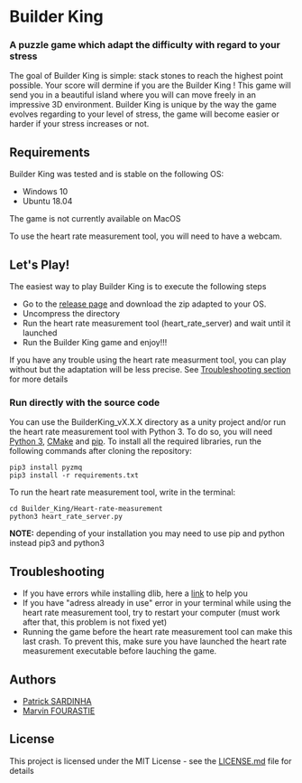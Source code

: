# Builder King

### A puzzle game which adapt the difficulty with regard to your stress
The goal of Builder King is simple: stack stones to reach the highest point possible. Your score will dermine if you are the Builder King ! This game will send you in a beautiful island where you will can move freely in an impressive 3D environment.
Builder King is unique by the way the game evolves regarding to your level of stress, the game will become easier or harder if your stress increases or not.

## Requirements
Builder King was tested and is stable on the following OS:
* Windows 10
* Ubuntu 18.04

The game is not currently available on MacOS

To use the heart rate measurement tool, you will need to have a webcam.

## Let's Play!
The easiest way to play Builder King is to execute the following steps
* Go to the [release page](https://github.com/fourastiemarvin/Builder_King/releases) and download the zip adapted to your OS.
* Uncompress the directory 
* Run the heart rate measurement tool (heart_rate_server) and wait until it launched 
* Run the Builder King game and enjoy!!!

If you have any trouble using the heart rate measurment tool, you can play without but the adaptation will be less precise. See [Troubleshooting section](https://github.com/fourastiemarvin/Builder_King#troubleshooting) for more details

### Run directly with the source code
You can use the BuilderKing_vX.X.X directory as a unity project and/or run the heart rate measurement tool with Python 3. To do so, you will need [Python 3](https://www.python.org/downloads/), [CMake](https://cmake.org/download/) and [pip](https://pip.pypa.io/en/stable/installing/). To install all the required libraries, run the following commands after cloning the repository:

```
pip3 install pyzmq
pip3 install -r requirements.txt
```
To run the heart rate measurement tool, write in the terminal:
```
cd Builder_King/Heart-rate-measurement
python3 heart_rate_server.py
```
**NOTE:** depending of your installation you may need to use pip and python instead pip3 and python3
## Troubleshooting
* If you have errors while installing dlib, here a [link](https://stackoverflow.com/a/49538054) to help you
* If you have "adress already in use" error in your terminal while using the heart rate measurement tool, try to restart your computer (must work after that, this problem is not fixed yet)
* Running the game before the heart rate measurement tool can make this last crash. To prevent this, make sure you have launched the heart rate measurement executable before lauching the game.

## Authors
* [Patrick SARDINHA](https://github.com/sardinhapatrick)
* [Marvin FOURASTIE](https://github.com/fourastiemarvin)

## License
This project is licensed under the MIT License - see the [LICENSE.md](https://github.com/fourastiemarvin/Builder_King/blob/master/LICENSE.md) file for details



